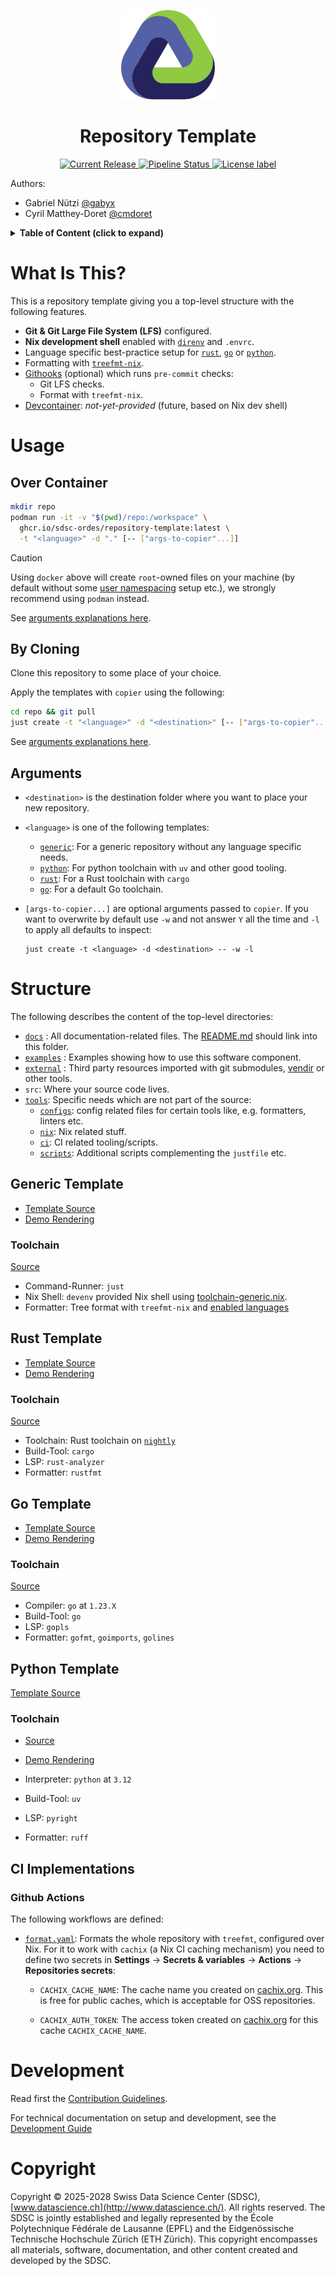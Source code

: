 <p align="center">
  <img src="./docs/assets/logo.svg" alt="project logo" width="150">
</p>

<h1 align="center">
Repository Template
</h1>
<p align="center">
</p>
<p align="center">
  <a href="https://github.com/sdsc-ordes/repository-template/releases/latest">
    <img src="https://img.shields.io/github/release/sdsc-ordes/repository-template.svg?label=release" alt="Current Release" />
  </a>
  <a href="https://github.com/swissdatasciencecenter/ my-project/actions/workflows/normal.yaml">
    <img src="https://img.shields.io/github/actions/workflow/status/sdsc-ordes/repository-template/main-and-pr.yaml?label=ci" alt="Pipeline Status" />
  </a>
  <a href="http://www.apache.org/licenses/LICENSE-2.0.html">
    <img src="https://img.shields.io/badge/License-Apache2.0-blue.svg?" alt="License label" />
  </a>
</p>

Authors:

- Gabriel Nützi [@gabyx](https://github.com/gabyx)
- Cyril Matthey-Doret [@cmdoret](https://github.com/cmdoret)

<details>
<summary><b>Table of Content (click to expand)</b></summary>

<!--toc:start-->

- [Repository Template](#repository-template)
- [What Is This?](#what-is-this)
- [Usage](#usage)
  - [Cloning](#cloning)
  - [Containerized](#containerized)
- [Structure](#structure)
  - [Generic Template](#generic-template)
    - [Features](#features)
    - [Toolchain](#toolchain-1)
  - [Rust Template](#rust-template)
    - [Toolchain](#toolchain-2)
  - [Go Template](#go-template)
    - [Toolchain](#toolchain-3)
  - [Python Template](#python-template) - [Toolchain](#toolchain)
  <!--toc:end-->

</details>

# What Is This?

This is a repository template giving you a top-level structure with the
following features.

- **Git & Git Large File System (LFS)** configured.
- **Nix development shell** enabled with [`direnv`](https://direnv.net) and
  `.envrc`.
- Language specific best-practice setup for [`rust`](#rust-template),
  [`go`](#go-template) or [`python`](#python-template).
- Formatting with [`treefmt-nix`](https://github.com/numtide/treefmt-nix).
- [Githooks](https://github.com/gabyx/githooks) (optional) which runs
  `pre-commit` checks:
  - Git LFS checks.
  - Format with `treefmt-nix`.
- [Devcontainer](https://containers.dev): _not-yet-provided_ (future, based on
  Nix dev shell)

# Usage

## Over Container

```bash
mkdir repo
podman run -it -v "$(pwd)/repo:/workspace" \
  ghcr.io/sdsc-ordes/repository-template:latest \
  -t "<language>" -d "." [-- ["args-to-copier"...]]
```

> [!CAUTION]
>
> Using `docker` above will create `root`-owned files on your machine (by
> default without some
> [user namespacing](https://docs.docker.com/engine/security/userns-remap/)
> setup etc.), we strongly recommend using `podman` instead.

See [arguments explanations here](#arguments).

## By Cloning

Clone this repository to some place of your choice.

Apply the templates with `copier` using the following:

```bash
cd repo && git pull
just create -t "<language>" -d "<destination>" [-- ["args-to-copier"...]]
```

See [arguments explanations here](#arguments).

## Arguments

- `<destination>` is the destination folder where you want to place your new
  repository.
- `<language>` is one of the following templates:

  - [`generic`](./src/generic): For a generic repository without any language
    specific needs.
  - [`python`](./src/python): For python toolchain with `uv` and other good
    tooling.
  - [`rust`](./src/rust): For a Rust toolchain with `cargo`
  - [`go`](./src/go): For a default Go toolchain.

- `[args-to-copier...]` are optional arguments passed to `copier`. If you want
  to overwrite by default use `-w` and not answer `Y` all the time and `-l` to
  apply all defaults to inspect:

  ```shell
  just create -t <language> -d <destination> -- -w -l
  ```

# Structure

The following describes the content of the top-level directories:

- [`docs`](src/generic/docs) : All documentation-related files. The
  [README.md](src/generic/README.md) should link into this folder.
- [`examples`](src/generic/examples) : Examples showing how to use this software
  component.
- [`external`](src/generic/external) : Third party resources imported with git
  submodules, [vendir](https://carvel.dev/vendir/) or other tools.
- `src`: Where your source code lives.
- [`tools`](src/generic/tools): Specific needs which are not part of the source:
  - [`configs`](src/generic/tools/configs): config related files for certain
    tools like, e.g. formatters, linters etc.
  - [`nix`](src/generic/tools/nix): Nix related stuff.
  - [`ci`](src/generic/tools/ci): CI related tooling/scripts.
  - [`scripts`](src/generic/tools/scripts): Additional scripts complementing the
    `justfile` etc.

## Generic Template

- [Template Source](src/generic)
- [Demo Rendering](https://github.com/sdsc-ordes/repository-template-generic)

### Toolchain

[Source](src/generic/tools/nix/shells/toolchain-generic.nix)

- Command-Runner: `just`
- Nix Shell: `devenv` provided Nix shell using
  [toolchain-generic.nix](src/generic/tools/nix/shells/toolchain-generic.nix).
- Formatter: Tree format with `treefmt-nix` and
  [enabled languages](src/generic/tools/nix/packages/treefmt/treefmt.nix.jinja)

## Rust Template

- [Template Source](src/rust)
- [Demo Rendering](https://github.com/sdsc-ordes/repository-template-rust)

### Toolchain

[Source](src/rust/tools/nix/shells/toolchain-rust.nix)

- Toolchain: Rust toolchain on
  [`nightly`](src/rust/tools/configs/rust/rust-toolchain.toml)
- Build-Tool: `cargo`
- LSP: `rust-analyzer`
- Formatter: `rustfmt`

## Go Template

- [Template Source](src/go)
- [Demo Rendering](https://github.com/sdsc-ordes/repository-template-go)

### Toolchain

[Source](src/go/tools/nix/shells/toolchain-go.nix)

- Compiler: `go` at `1.23.X`
- Build-Tool: `go`
- LSP: `gopls`
- Formatter: `gofmt`, `goimports`, `golines`

## Python Template

[Template Source](src/python)

### Toolchain

- [Source](src/python/tools/nix/shells/toolchain-python.nix)
- [Demo Rendering](https://github.com/sdsc-ordes/repository-template-python)

- Interpreter: `python` at `3.12`
- Build-Tool: `uv`
- LSP: `pyright`
- Formatter: `ruff`

## CI Implementations

### Github Actions

The following workflows are defined:

- [`format.yaml`](./src/generic/.github/workflows/format.yaml): Formats the
  whole repository with `treefmt`, configured over Nix. For it to work with
  `cachix` (a Nix CI caching mechanism) you need to define two secrets in
  **Settings** -> **Secrets & variables** -> **Actions** -> **Repositories
  secrets**:

  - `CACHIX_CACHE_NAME`: The cache name you created on
    [cachix.org](https://cachix.org). This is free for public caches, which is
    acceptable for OSS repositories.

  - `CACHIX_AUTH_TOKEN`: The access token created on
    [cachix.org](https://cachix.org) for this cache `CACHIX_CACHE_NAME`.

# Development

Read first the [Contribution Guidelines](/CONTRIBUTING.md).

For technical documentation on setup and development, see the
[Development Guide](docs/development-guide.md)

# Copyright

Copyright © 2025-2028 Swiss Data Science Center (SDSC),
[www.datascience.ch](http://www.datascience.ch/). All rights reserved. The SDSC
is jointly established and legally represented by the École Polytechnique
Fédérale de Lausanne (EPFL) and the Eidgenössische Technische Hochschule Zürich
(ETH Zürich). This copyright encompasses all materials, software, documentation,
and other content created and developed by the SDSC.

